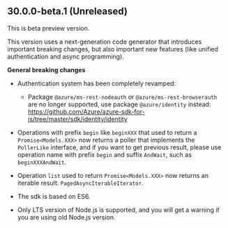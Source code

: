 ## 30.0.0-beta.1 (Unreleased)

This is beta preview version.

This version uses a next-generation code generator that introduces important breaking changes, but also important new features (like unified authentication and async programming).

**General breaking changes**

- Authentication system has been completely revamped:

  - Package `@azure/ms-rest-nodeauth` or `@azure/ms-rest-browserauth` are no longer supported, use package `@azure/identity` instead: https://github.com/Azure/azure-sdk-for-js/tree/master/sdk/identity/identity

- Operations with prefix `begin` like `beginXXX` that used to return a `Promise<Models.XXX>` now returns a poller that implements the `PollerLike` interface, and if you want to get previous result, please use operation name with prefix `begin` and suffix `AndWait`, such as `beginXXXAndWait`.
- Operation `list` used to return `Promise<Models.XXX>` now returns an iterable result: `PagedAsyncIterableIterator`.
- The sdk is based on ES6.
- Only LTS version of Node.js is supported, and you will get a warning if you are using old Node.js version.
